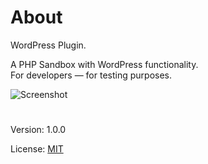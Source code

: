 # About
WordPress Plugin.

A PHP Sandbox with WordPress functionality.  
For developers — for testing purposes.

![Screenshot](https://i.imgur.com/5PYnf3a.png)

#
Version: 1.0.0

License: [MIT](https://github.com/vladlu/codebox/blob/master/LICENSE)